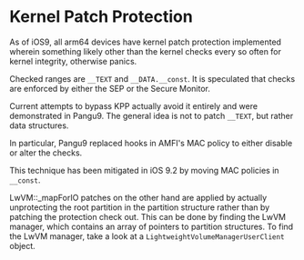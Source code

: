 # Kernel Patch Protection

As of iOS9, all arm64 devices have kernel patch protection implemented wherein something likely other
than the kernel checks every so often for kernel integrity, otherwise panics.

Checked ranges are `__TEXT` and `__DATA.__const`.
It is speculated that checks are enforced by either the SEP or the Secure Monitor.

Current attempts to bypass KPP actually avoid it entirely and were demonstrated in Pangu9.
The general idea is not to patch `__TEXT`, but rather data structures.

In particular, Pangu9 replaced hooks in AMFI's MAC policy to either disable or alter the checks.

This technique has been mitigated in iOS 9.2 by moving MAC policies in `__const`.

LwVM::_mapForIO patches on the other hand are applied by actually unprotecting the root partition in
the partition structure rather than by patching the protection check out. This can be done by finding
the LwVM manager, which contains an array of pointers to partition structures. To find the LwVM manager,
take a look at a `LightweightVolumeManagerUserClient` object.
